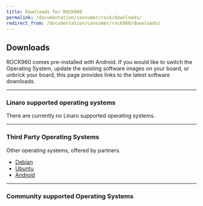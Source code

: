 ```yaml
---
title: Downloads for ROCK960
permalink: /documentation/consumer/rock/downloads/
redirect_from: /documentation/consumer/rock960/downloads/
---
```


## Downloads

ROCK960 comes pre-installed with Android. If you would like to switch the Operating System, update the existing software images on your board, or unbrick your board, this page provides links to the latest software downloads.

***

### Linaro supported operating systems

There are currently no Linaro supported operating systems.

***

### Third Party Operating Systems

Other operating systems, offered by partners.

- [Debian](debian/)
- [Ubuntu](ubuntu/)
- [Android](android/)

***

### Community supported Operating Systems
